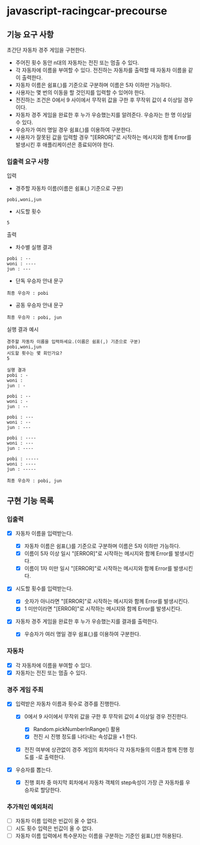 # javascript-racingcar-precourse

## 기능 요구 사항

초간단 자동차 경주 게임을 구현한다.

- 주어진 횟수 동안 n대의 자동차는 전진 또는 멈출 수 있다.
- 각 자동차에 이름을 부여할 수 있다. 전진하는 자동차를 출력할 때 자동차 이름을 같이 출력한다.
- 자동차 이름은 쉼표(,)를 기준으로 구분하며 이름은 5자 이하만 가능하다.
- 사용자는 몇 번의 이동을 할 것인지를 입력할 수 있어야 한다.
- 전진하는 조건은 0에서 9 사이에서 무작위 값을 구한 후 무작위 값이 4 이상일 경우이다.
- 자동차 경주 게임을 완료한 후 누가 우승했는지를 알려준다. 우승자는 한 명 이상일 수 있다.
- 우승자가 여러 명일 경우 쉼표(,)를 이용하여 구분한다.
- 사용자가 잘못된 값을 입력할 경우 "[ERROR]"로 시작하는 메시지와 함께 Error를 발생시킨 후 애플리케이션은 종료되어야 한다.

### 입출력 요구 사항

입력

- 경주할 자동차 이름(이름은 쉼표(,) 기준으로 구분)

```
pobi,woni,jun
```

- 시도할 횟수

```
5
```

출력

- 차수별 실행 결과

```
pobi : --
woni : ----
jun : ---
```

- 단독 우승자 안내 문구

```
최종 우승자 : pobi
```

- 공동 우승자 안내 문구

```
최종 우승자 : pobi, jun
```

실행 결과 예시

```
경주할 자동차 이름을 입력하세요.(이름은 쉼표(,) 기준으로 구분)
pobi,woni,jun
시도할 횟수는 몇 회인가요?
5

실행 결과
pobi : -
woni :
jun : -

pobi : --
woni : -
jun : --

pobi : ---
woni : --
jun : ---

pobi : ----
woni : ---
jun : ----

pobi : -----
woni : ----
jun : -----

최종 우승자 : pobi, jun
```

## 구현 기능 목록

### 입출력

- [x] 자동차 이름을 입력받는다.

  - [x] 자동차 이름은 쉼표(,)를 기준으로 구분하며 이름은 5자 이하만 가능하다.
  - [x] 이름이 5자 이상 일시 "[ERROR]"로 시작하는 메시지와 함께 Error를 발생시킨다.
  - [x] 이름이 1자 미만 일시 "[ERROR]"로 시작하는 메시지와 함께 Error를 발생시킨다.

- [x] 시도할 횟수를 입력받는다.

  - [x] 숫자가 아니라면 "[ERROR]"로 시작하는 메시지와 함께 Error를 발생시킨다.
  - [x] 1 미만이라면 "[ERROR]"로 시작하는 메시지와 함께 Error를 발생시킨다.

- [x] 자동차 경주 게임을 완료한 후 누가 우승했는지를 결과를 출력한다.
  - [x] 우승자가 여러 명일 경우 쉼표(,)를 이용하여 구분한다.

### 자동차

- [x] 각 자동차에 이름을 부여할 수 있다.
- [x] 자동차는 전진 또는 멈출 수 있다.

### 경주 게임 주최

- [x] 입력받은 자동차 이름과 횟수로 경주를 진행한다.

  - [x] 0에서 9 사이에서 무작위 값을 구한 후 무작위 값이 4 이상일 경우 전진한다.

    - [x] Random.pickNumberInRange() 활용
    - [x] 전진 시 진행 정도를 나타내는 속성값을 +1 한다.

  - [x] 전진 여부에 상관없이 경주 게임의 회차마다 각 자동차들의 이름과 함께 진행 정도를 -로 출력한다.

- [x] 우승자를 뽑는다.
  - [x] 진행 회차 중 마지막 회차에서 자동차 객체의 step속성이 가장 큰 자동차를 우승자로 할당한다.

### 추가적인 예외처리

- [ ] 자동차 이름 입력은 빈값이 올 수 없다.
- [ ] 시도 횟수 입력은 빈값이 올 수 없다.
- [ ] 자동차 이름 입력에서 특수문자는 이름을 구분하는 기준인 쉼표(,)만 허용된다.
